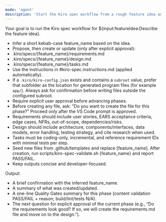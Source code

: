 ```yaml
---
mode: 'agent'
description: 'Start the Kiro spec workflow from a rough feature idea and generate requirements, design, and tasks with explicit approvals.'
---
```


Your goal is to run the Kiro spec workflow for ${input:featureIdea:Describe the feature idea}.
- Infer a short kebab-case feature_name based on the idea.
 - Propose, then create or update (only after explicit approval):
  - .kiro/specs/{feature_name}/requirements.md
  - .kiro/specs/{feature_name}/design.md
  - .kiro/specs/{feature_name}/tasks.md
 - Use the instructions in #kiro-spec.instructions.md (applied automatically).
 - If a `.kiro/kiro-config.json` exists and contains a `subroot` value, prefer that subfolder as the location for generated program files (for example `app/`). Always ask for confirmation before writing files outside the configured subroot.
- Require explicit user approval before advancing phases.
- Before creating any file, ask: “Do you want to create the file for this phase?” Proceed only after the VS Code prompt is approved.
 - Requirements should include user stories, EARS acceptance criteria, edge cases, NFRs, out-of-scope, dependencies/risks.
 - Design should include architecture, components/interfaces, data models, error handling, testing strategy, and cite research when used.
 - Tasks must be coding-only, incremental, and reference requirement IDs with minimal tests per step.
 - Seed new files from .github/templates and replace [feature_name]. After creation, run scripts/kiro-spec-validate.sh {feature_name} <phase> and report PASS/FAIL.
- Keep outputs concise and developer-focused.

Output:
- A brief confirmation with the inferred feature_name.
- A summary of what was created/updated.
 - A one-line Quality Gates summary for this phase (content validation PASS/FAIL + reason; build/lint/tests N/A).
 - The next question for explicit approval of the current phase (e.g., “Do the requirements look good? If so, we will create the requirements.md file and move on to the design.”).
